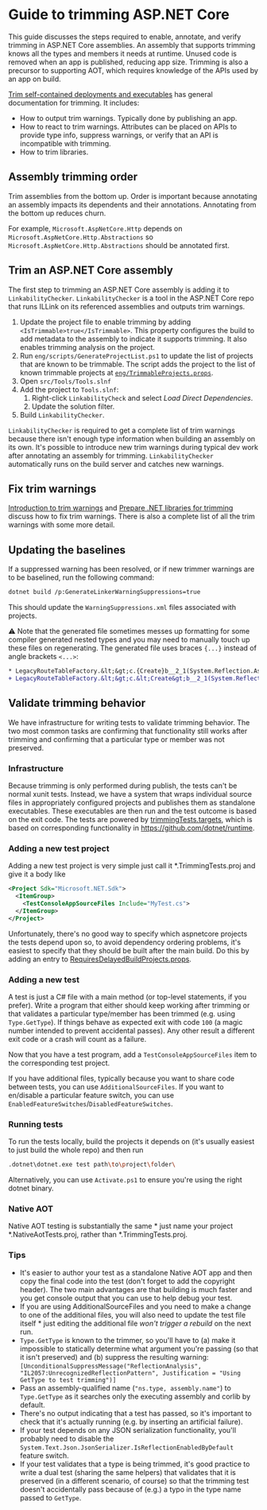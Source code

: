 # Guide to trimming ASP.NET Core

This guide discusses the steps required to enable, annotate, and verify trimming in ASP.NET Core assemblies. An assembly that supports trimming knows all the types and members it needs at runtime. Unused code is removed when an app is published, reducing app size. Trimming is also a precursor to supporting AOT, which requires knowledge of the APIs used by an app on build.

[Trim self-contained deployments and executables](https://learn.microsoft.com/dotnet/core/deploying/trimming/trim-self-contained) has general documentation for trimming. It includes:

* How to output trim warnings. Typically done by publishing an app.
* How to react to trim warnings. Attributes can be placed on APIs to provide type info, suppress warnings, or verify that an API is incompatible with trimming.
* How to trim libraries.

## Assembly trimming order

Trim assemblies from the bottom up. Order is important because annotating an assembly impacts its dependents and their annotations. Annotating from the bottom up reduces churn.

For example, `Microsoft.AspNetCore.Http` depends on `Microsoft.AspNetCore.Http.Abstractions` so `Microsoft.AspNetCore.Http.Abstractions` should be annotated first.

## Trim an ASP.NET Core assembly

The first step to trimming an ASP.NET Core assembly is adding it to `LinkabilityChecker`. `LinkabilityChecker` is a tool in the ASP.NET Core repo that runs ILLink on its referenced assemblies and outputs trim warnings.

1. Update the project file to enable trimming by adding `<IsTrimmable>true</IsTrimmable>`. This property configures the build to add metadata to the assembly to indicate it supports trimming. It also enables trimming analysis on the project.
2. Run `eng/scripts/GenerateProjectList.ps1` to update the list of projects that are known to be trimmable. The script adds the project to the list of known trimmable projects at [`eng/TrimmableProjects.props`](../eng/TrimmableProjects.props).
3. Open `src/Tools/Tools.slnf`
4. Add the project to `Tools.slnf`:
    1. Right-click `LinkabilityCheck` and select *Load Direct Dependencies*.
    2. Update the solution filter.
5. Build `LinkabilityChecker`.

`LinkabilityChecker` is required to get a complete list of trim warnings because there isn't enough type information when building an assembly on its own. It's possible to introduce new trim warnings during typical dev work after annotating an assembly for trimming. `LinkabilityChecker` automatically runs on the build server and catches new warnings.

## Fix trim warnings

[Introduction to trim warnings](https://learn.microsoft.com/en-us/dotnet/core/deploying/trimming/fixing-warnings) and [Prepare .NET libraries for trimming](https://learn.microsoft.com/dotnet/core/deploying/trimming/prepare-libraries-for-trimming) discuss how to fix trim warnings. There is also a complete list of all the trim warnings with some more detail.

## Updating the baselines

If a suppressed warning has been resolved, or if new trimmer warnings are to be baselined, run the following command:

```sh
dotnet build /p:GenerateLinkerWarningSuppressions=true
```

This should update the `WarningSuppressions.xml` files associated with projects.

⚠️ Note that the generated file sometimes messes up formatting for some compiler generated nested types and you may need to manually touch up these files on regenerating. The generated file uses braces `{...}` instead of angle brackets `<...>`:

```diff
* LegacyRouteTableFactory.&lt;&gt;c.{Create}b__2_1(System.Reflection.Assembly)
+ LegacyRouteTableFactory.&lt;&gt;c.&lt;Create&gt;b__2_1(System.Reflection.Assembly)
```

## Validate trimming behavior

We have infrastructure for writing tests to validate trimming behavior.
The two most common tasks are confirming that functionality still works after trimming and confirming that a particular type or member was not preserved.

### Infrastructure

Because trimming is only performed during publish, the tests can't be normal xunit tests.
Instead, we have a system that wraps individual source files in appropriately configured projects and publishes them as standalone executables.
These executables are then run and the test outcome is based on the exit code.
The tests are powered by [trimmingTests.targets](../eng/testing/linker/trimmingTests.targets), which is based on corresponding functionality in https://github.com/dotnet/runtime.

### Adding a new test project

Adding a new test project is very simple just call it \*.TrimmingTests.proj and give it a body like
```xml
<Project Sdk="Microsoft.NET.Sdk">
  <ItemGroup>
    <TestConsoleAppSourceFiles Include="MyTest.cs">
  </ItemGroup>
</Project>
```

Unfortunately, there's no good way to specify which aspnetcore projects the tests depend upon so, to avoid dependency ordering problems, it's easiest to specify that they should be built after the main build.
Do this by adding an entry to [RequiresDelayedBuildProjects.props](../eng/RequiresDelayedBuildProjects.props).

### Adding a new test

A test is just a C# file with a main method (or top-level statements, if you prefer).
Write a program that either should keep working after trimming or that validates a particular type/member has been trimmed (e.g. using `Type.GetType`).
If things behave as expected exit with code `100` (a magic number intended to prevent accidental passes).
Any other result a different exit code or a crash will count as a failure.

Now that you have a test program, add a `TestConsoleAppSourceFiles` item to the corresponding test project.

If you have additional files, typically because you want to share code between tests, you can use `AdditionalSourceFiles`.
If you want to en/disable a particular feature switch, you can use `EnabledFeatureSwitches`/`DisabledFeatureSwitches`.

### Running tests

To run the tests locally, build the projects it depends on (it's usually easiest to just build the whole repo) and then run
```sh
.dotnet\dotnet.exe test path\to\project\folder\
```

Alternatively, you can use `Activate.ps1` to ensure you're using the right dotnet binary.

### Native AOT

Native AOT testing is substantially the same * just name your project \*.NativeAotTests.proj, rather than \*.TrimmingTests.proj.

### Tips

* It's easier to author your test as a standalone Native AOT app and then copy the final code into the test (don't forget to add the copyright header).
  The two main advantages are that building is much faster and you get console output that you can use to help debug your test.
* If you are using AdditionalSourceFiles and you need to make a change to one of the additional files, you will also need to update the test file itself * just editing the additional file _won't trigger a rebuild_ on the next run.
* `Type.GetType` is known to the trimmer, so you'll have to (a) make it impossible to statically determine what argument you're passing (so that it isn't preserved) and (b) suppress the resulting warning: `[UnconditionalSuppressMessage("ReflectionAnalysis", "IL2057:UnrecognizedReflectionPattern", Justification = "Using GetType to test trimming")]`
* Pass an assembly-qualified name (`"ns.type, assembly.name"`) to `Type.GetType` as it searches only the executing assembly and corlib by default.
* There's no output indicating that a test has passed, so it's important to check that it's actually running (e.g. by inserting an artificial failure).
* If your test depends on any JSON serialization functionality, you'll probably need to disable the `System.Text.Json.JsonSerializer.IsReflectionEnabledByDefault` feature switch.
* If your test validates that a type is being trimmed, it's good practice to write a dual test (sharing the same helpers) that validates that it is preserved (in a different scenario, of course) so that the trimming test doesn't accidentally pass because of (e.g.) a typo in the type name passed to `GetType`.